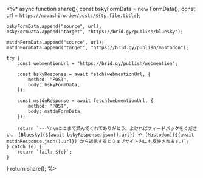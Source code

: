 <%*
async function share(){
	const bskyFormData = new FormData();
	const url = `https://nawashiro.dev/posts/${tp.file.title}`;

	bskyFormData.append("source", url);
	bskyFormData.append("target", "https://brid.gy/publish/bluesky");

	mstdnFormData.append("source", url);
	mstdnFormData.append("target", "https://brid.gy/publish/mastodon");
	
	try {
		const webmentionUrl = "https://brid.gy/publish/webmention";

		const bskyResponse = await fetch(webmentionUrl, {
			method: "POST",
			body: bskyFormData,
		});
		
		const mstdnResponse = await fetch(webmentionUrl, {
			method: "POST",
			body: mstdnFormData,
		});
		
		return `---\n\nここまで読んでくれてありがとう。よければフィードバックをください。 [Bluesky](${await bskyResponse.json().url}) や [Mastodon](${await mstdnResponse.json().url}) から返信するとウェブサイト内にも反映されます。)`;
	} catch (e) {
		return `fail: ${e}`;
	}
}
return share();
%>
